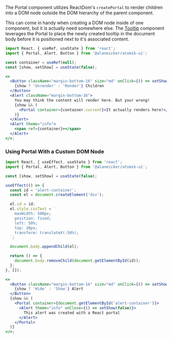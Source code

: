 The Portal component utilizes ReactDom's `createPortal` to render children into a DOM node outside the DOM hierarchy of the parent component.

This can come in handy when creating a DOM node inside of one component, but it is actually need somewhere else. The [Tooltip](/#/Informational/Tooltip) component leverages the Portal to place the newly created tooltip in the document body before it is positioned next to it's associated content.

```jsx
import React, { useRef, useState } from 'react';
import { Portal, Alert, Button } from '@alaneicker/atomik-ui';

const container = useRef(null);
const [show, setShow] = useState(false);

<>
  <Button className="margin-bottom-16" size="md" onClick={() => setShow(!show)}>
    {show ? 'Unrender' : 'Render'} Children
  </Button>
  <Alert className="margin-bottom-16">
    You may think the content will render here. But your wrong!
    {show && (
      <Portal container={container.current}>It actually renders here!</Portal>
    )}
  </Alert>
  <Alert theme="info">
    <span ref={container}></span>
  </Alert>
</>;
```

### Using Portal With a Custom DOM Node

```jsx
import React, { useEffect, useState } from 'react';
import { Portal, Alert, Button } from '@alaneicker/atomik-ui';

const [show, setShow] = useState(false);

useEffect(() => {
  const id = 'alert-container';
  const el = document.createElement('div');

  el.id = id;
  el.style.cssText = `
    maxWidth: 500px;
    position: fixed;
    left: 50%;
    top: 20px;
    transform: translateX(-50%);
  `;

  document.body.appendChild(el);

  return () => {
    document.body.removeChild(document.getElementById(id));
  };
}, []);

<>
  <Button className="margin-bottom-16" size="md" onClick={() => setShow(!show)}>
    {show ? 'Hide' : 'Show'} Alert
  </Button>
  {show && (
    <Portal container={document.getElementById('alert-container')}>
      <Alert theme="info" onClose={() => setShow(false)}>
        This alert was created with a React portal
      </Alert>
    </Portal>
  )}
</>;
```
